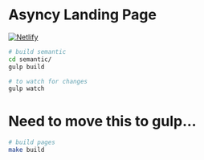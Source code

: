 # Asyncy Landing Page

[![Netlify](https://www.netlify.com/img/global/badges/netlify-dark.svg)](https://asyncy.com)


```sh
# build semantic
cd semantic/
gulp build

# to watch for changes
gulp watch
```

# Need to move this to gulp...
```sh
# build pages
make build
```
